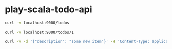 # play-scala-todo-api

```sh
curl -v localhost:9000/todos
```

```sh
curl -v localhost:9000/todos/1
```

```sh
curl -v -d '{"description": "some new item"}' -H 'Content-Type: application/json' -X POST localhost:9000/todos
```